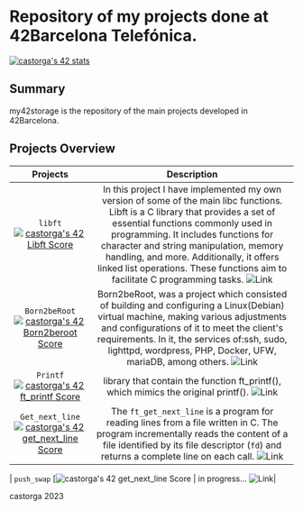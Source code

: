 # Repository of my projects done at 42Barcelona Telefónica.
[![castorga's 42 stats](https://badge42.vercel.app/api/v2/clktfjk1y003008jnbh6tuz61/stats?cursusId=21&coalitionId=206)](https://github.com/JaeSeoKim/badge42)
## Summary
my42storage is the repository of the main projects developed in 42Barcelona.

## Projects Overview

| Projects | Description |
| :------: | :---------: |
| ``libft`` [![castorga's 42 Libft Score](https://badge42.vercel.app/api/v2/clktfjk1y003008jnbh6tuz61/project/3083613)](https://github.com/JaeSeoKim/badge42) |In this project I have implemented my own version of some of the main libc functions. Libft is a C library that provides a set of essential functions commonly used in programming. It includes functions for character and string manipulation, memory handling, and more. Additionally, it offers linked list operations. These functions aim to facilitate C programming tasks. ![Link](https://github.com/xilen0x/my42storage/tree/main/cursus/project01_libft)|
| ``Born2beRoot`` [![castorga's 42 Born2beroot Score](https://badge42.vercel.app/api/v2/clktfjk1y003008jnbh6tuz61/project/3132202)](https://github.com/JaeSeoKim/badge42) | Born2beRoot, was a project which consisted of building and configuring a Linux(Debian) virtual machine, making various adjustments and configurations of it to meet the client's requirements. In it, the services of:ssh, sudo, lighttpd, wordpress, PHP, Docker, UFW, mariaDB, among others.  ![Link](https://github.com/xilen0x/Born2beroot-Tutorial)|
| ``Printf`` [![castorga's 42 ft_printf Score](https://badge42.vercel.app/api/v2/clktfjk1y003008jnbh6tuz61/project/3140993)](https://github.com/JaeSeoKim/badge42) | library that contain the function ft_printf(), which mimics the original printf(). ![Link](https://github.com/xilen0x/my42storage/tree/main/cursus/project02_printf) |
| ``Get_next_line`` [![castorga's 42 get_next_line Score](https://badge42.vercel.app/api/v2/clktfjk1y003008jnbh6tuz61/project/3141002)](https://github.com/JaeSeoKim/badge42) | The `ft_get_next_line` is a program for reading lines from a file written in C. The program incrementally reads the content of a file identified by its file descriptor (`fd`) and returns a complete line on each call. ![Link](https://github.com/xilen0x/my42storage/tree/main/cursus/project04_GetNextLine)|

| ``push_swap`` [![castorga's 42 get_next_line Score]() | in progress... ![Link](https://)|



castorga 2023
